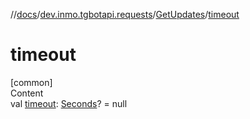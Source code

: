 //[docs](../../../index.md)/[dev.inmo.tgbotapi.requests](../index.md)/[GetUpdates](index.md)/[timeout](timeout.md)



# timeout  
[common]  
Content  
val [timeout](timeout.md): [Seconds](../../dev.inmo.tgbotapi.types/index.md#%5Bdev.inmo.tgbotapi.types%2FSeconds%2F%2F%2FPointingToDeclaration%2F%5D%2FClasslikes%2F625018081)? = null  



